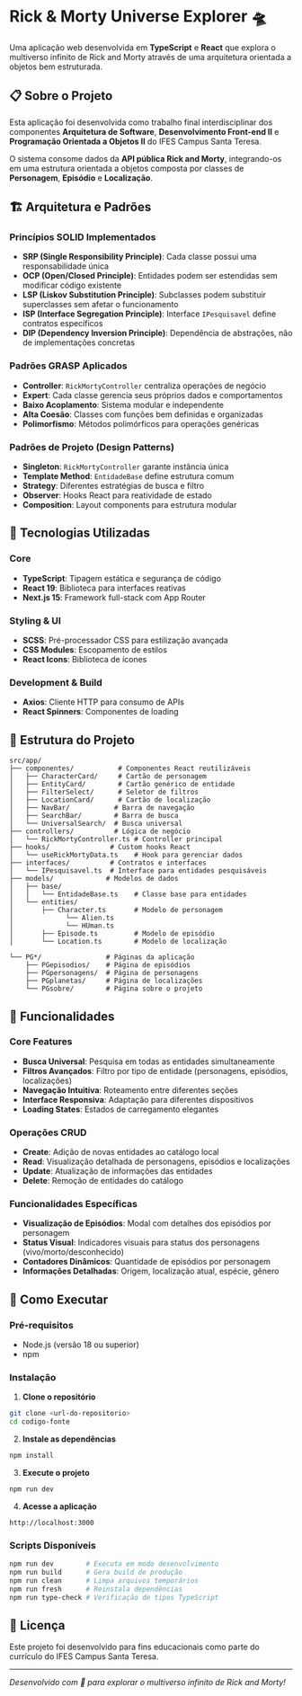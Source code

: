 # Rick & Morty Universe Explorer 🛸

Uma aplicação web desenvolvida em **TypeScript** e **React** que explora o multiverso infinito de Rick and Morty através de uma arquitetura orientada a objetos bem estruturada.

## 📋 Sobre o Projeto

Esta aplicação foi desenvolvida como trabalho final interdisciplinar dos componentes **Arquitetura de Software**, **Desenvolvimento Front-end II** e **Programação Orientada a Objetos II** do IFES Campus Santa Teresa.

O sistema consome dados da **API pública Rick and Morty**, integrando-os em uma estrutura orientada a objetos composta por classes de **Personagem**, **Episódio** e **Localização**.

## 🏗️ Arquitetura e Padrões

### Princípios SOLID Implementados

- **SRP (Single Responsibility Principle)**: Cada classe possui uma responsabilidade única
- **OCP (Open/Closed Principle)**: Entidades podem ser estendidas sem modificar código existente
- **LSP (Liskov Substitution Principle)**: Subclasses podem substituir superclasses sem afetar o funcionamento
- **ISP (Interface Segregation Principle)**: Interface `IPesquisavel` define contratos específicos
- **DIP (Dependency Inversion Principle)**: Dependência de abstrações, não de implementações concretas

### Padrões GRASP Aplicados

- **Controller**: `RickMortyController` centraliza operações de negócio
- **Expert**: Cada classe gerencia seus próprios dados e comportamentos
- **Baixo Acoplamento**: Sistema modular e independente
- **Alta Coesão**: Classes com funções bem definidas e organizadas
- **Polimorfismo**: Métodos polimórficos para operações genéricas

### Padrões de Projeto (Design Patterns)

- **Singleton**: `RickMortyController` garante instância única
- **Template Method**: `EntidadeBase` define estrutura comum
- **Strategy**: Diferentes estratégias de busca e filtro
- **Observer**: Hooks React para reatividade de estado
- **Composition**: Layout components para estrutura modular

## 🚀 Tecnologias Utilizadas

### Core
- **TypeScript**: Tipagem estática e segurança de código
- **React 19**: Biblioteca para interfaces reativas
- **Next.js 15**: Framework full-stack com App Router

### Styling & UI
- **SCSS**: Pré-processador CSS para estilização avançada
- **CSS Modules**: Escopamento de estilos
- **React Icons**: Biblioteca de ícones

### Development & Build
- **Axios**: Cliente HTTP para consumo de APIs
- **React Spinners**: Componentes de loading

## 📁 Estrutura do Projeto

```
src/app/
├── componentes/           # Componentes React reutilizáveis
│   ├── CharacterCard/     # Cartão de personagem
│   ├── EntityCard/        # Cartão genérico de entidade
│   ├── FilterSelect/      # Seletor de filtros
│   ├── LocationCard/      # Cartão de localização
│   ├── NavBar/           # Barra de navegação
│   ├── SearchBar/        # Barra de busca
│   └── UniversalSearch/  # Busca universal
├── controllers/          # Lógica de negócio
│   └── RickMortyController.ts # Controller principal
├── hooks/               # Custom hooks React
│   └── useRickMortyData.ts    # Hook para gerenciar dados
├── interfaces/          # Contratos e interfaces
│   └── IPesquisavel.ts  # Interface para entidades pesquisáveis
├── models/             # Modelos de dados
│   ├── base/
│   │   └── EntidadeBase.ts    # Classe base para entidades
│   └── entities/
│       ├── Character.ts       # Modelo de personagem
│             └── Alien.ts        
│             └── HUman.ts       
│       ├── Episode.ts         # Modelo de episódio
│       └── Location.ts        # Modelo de localização

└── PG*/                # Páginas da aplicação
    ├── PGepisodios/    # Página de episódios
    ├── PGpersonagens/  # Página de personagens
    ├── PGplanetas/     # Página de localizações
    └── PGsobre/        # Página sobre o projeto
```

## 🔧 Funcionalidades

### Core Features
- **Busca Universal**: Pesquisa em todas as entidades simultaneamente
- **Filtros Avançados**: Filtro por tipo de entidade (personagens, episódios, localizações)
- **Navegação Intuitiva**: Roteamento entre diferentes seções
- **Interface Responsiva**: Adaptação para diferentes dispositivos
- **Loading States**: Estados de carregamento elegantes

### Operações CRUD
- **Create**: Adição de novas entidades ao catálogo local
- **Read**: Visualização detalhada de personagens, episódios e localizações
- **Update**: Atualização de informações das entidades
- **Delete**: Remoção de entidades do catálogo

### Funcionalidades Específicas
- **Visualização de Episódios**: Modal com detalhes dos episódios por personagem
- **Status Visual**: Indicadores visuais para status dos personagens (vivo/morto/desconhecido)
- **Contadores Dinâmicos**: Quantidade de episódios por personagem
- **Informações Detalhadas**: Origem, localização atual, espécie, gênero

## 🚀 Como Executar

### Pré-requisitos
- Node.js (versão 18 ou superior)
- npm 

### Instalação

1. **Clone o repositório**
```bash
git clone <url-do-repositorio>
cd codigo-fonte
```

2. **Instale as dependências**
```bash
npm install
```

3. **Execute o projeto**
```bash
npm run dev
```

4. **Acesse a aplicação**
```
http://localhost:3000
```

### Scripts Disponíveis

```bash
npm run dev        # Executa em modo desenvolvimento
npm run build      # Gera build de produção
npm run clean      # Limpa arquivos temporários
npm run fresh      # Reinstala dependências
npm run type-check # Verificação de tipos TypeScript
```


## 📄 Licença

Este projeto foi desenvolvido para fins educacionais como parte do currículo do IFES Campus Santa Teresa.

---

*Desenvolvido com 💚 para explorar o multiverso infinito de Rick and Morty!*
